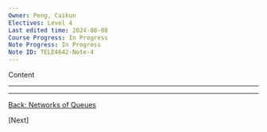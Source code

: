 ```yaml
---
Owner: Peng, Caikun
Electives: Level 4
Last edited time: 2024-08-08
Course Progress: In Progress
Note Progress: In Progress
Note ID: TELE4642-Note-4
---
```


Content

---


---
[Back: Networks of Queues](<3. TELE4642 Lecture 3 Networks of Queues.md>)

[Next]